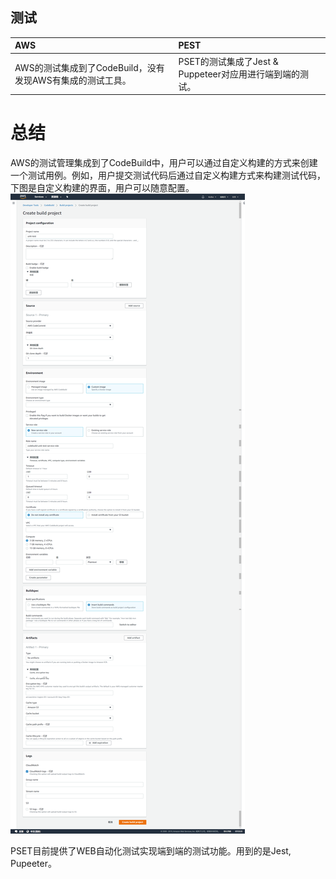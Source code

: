 ## 测试

| AWS | PEST |
| :--- | :--- |
| AWS的测试集成到了CodeBuild，没有发现AWS有集成的测试工具。 | PSET的测试集成了Jest & Puppeteer对应用进行端到端的测试。 |

# 总结
AWS的测试管理集成到了CodeBuild中，用户可以通过自定义构建的方式来创建一个测试用例。例如，用户提交测试代码后通过自定义构建方式来构建测试代码，下图是自定义构建的界面，用户可以随意配置。
![custome-codebuild](/assets/2019-02-21_195908.png)


PSET目前提供了WEB自动化测试实现端到端的测试功能。用到的是Jest, Pupeeter。
